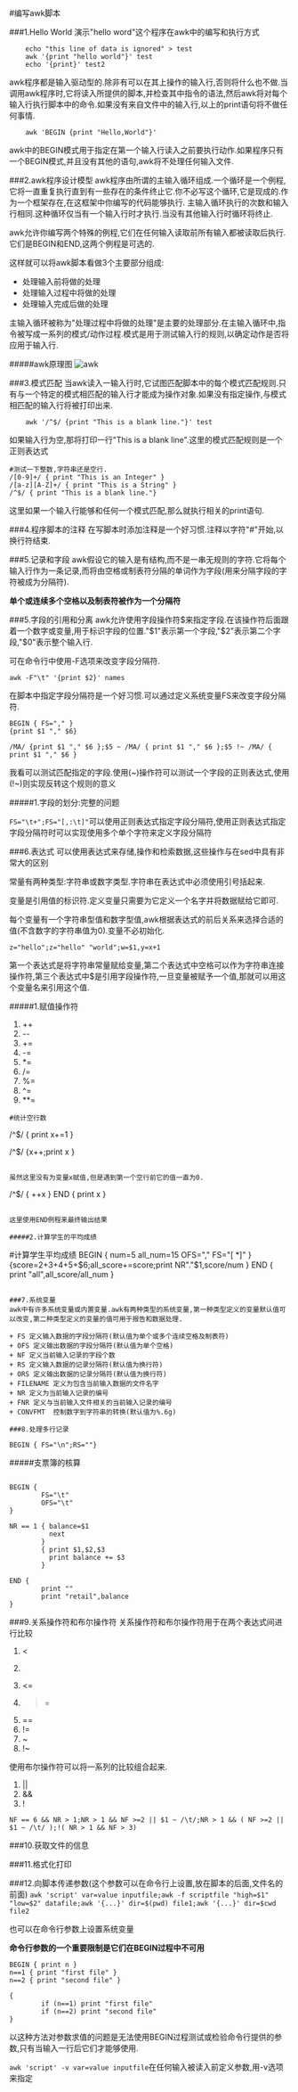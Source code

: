 #编写awk脚本

###1.Hello World
演示"hello word"这个程序在awk中的编写和执行方式

```
	echo "this line of data is ignored" > test
	awk '{print "hello world"}' test
	echo '{print}' test2
```

awk程序都是输入驱动型的.除非有可以在其上操作的输入行,否则将什么也不做.当调用awk程序时,它将读入所提供的脚本,并检查其中指令的语法,然后awk将对每个输入行执行脚本中的命令.如果没有来自文件中的输入行,以上的print语句将不做任何事情.

```
	awk 'BEGIN {print "Hello,World"}'
```

awk中的BEGIN模式用于指定在第一个输入行读入之前要执行动作.如果程序只有一个BEGIN模式,并且没有其他的语句,awk将不处理任何输入文件.

###2.awk程序设计模型
awk程序由所谓的主输入循环组成.一个循环是一个例程,它将一直重复执行直到有一些存在的条件终止它.你不必写这个循环,它是现成的.作为一个框架存在,在这框架中你编写的代码能够执行.
主输入循环执行的次数和输入行相同.这种循环仅当有一个输入行时才执行.当没有其他输入行时循环将终止.

awk允许你编写两个特殊的例程,它们在任何输入读取前所有输入都被读取后执行.它们是BEGIN和END,这两个例程是可选的.

这样就可以将awk脚本看做3个主要部分组成:
+ 处理输入前将做的处理
+ 处理输入过程中将做的处理
+ 处理输入完成后做的处理

主输入循环被称为"处理过程中将做的处理"是主要的处理部分.在主输入循环中,指令被写成一系列的模式/动作过程.模式是用于测试输入行的规则,以确定动作是否将应用于输入行.

#####awk原理图
![awk](https://github.com/dongjiaqiang/learning_linux_shell_scripts_notes/blob/master/pictures/awk_liucheng.png)

###3.模式匹配
当awk读入一输入行时,它试图匹配脚本中的每个模式匹配规则.只有与一个特定的模式相匹配的输入行才能成为操作对象.如果没有指定操作,与模式相匹配的输入行将被打印出来.
```
	awk '/^$/ {print "This is a blank line."}' test
```

如果输入行为空,那将打印一行"This is a blank line".这里的模式匹配规则是一个正则表达式
	
```
#测试一下整数,字符串还是空行.
/[0-9]+/ { print "This is an Integer" }
/[a-z][A-Z]+/ { print "This is a String" }
/^$/ { print "This is a blank line."}
```

这里如果一个输入行能够和任何一个模式匹配,那么就执行相关的print语句.

###4.程序脚本的注释
在写脚本时添加注释是一个好习惯.注释以字符"#"开始,以换行符结束.

###5.记录和字段
awk假设它的输入是有结构,而不是一串无规则的字符.它将每个输入行作为一条记录,而将由空格或制表符分隔的单词作为字段(用来分隔字段的字符被成为分隔符).

__单个或连续多个空格以及制表符被作为一个分隔符__

###5.字段的引用和分离
awk允许使用字段操作符$来指定字段.在该操作符后面跟着一个数字或变量,用于标识字段的位置."$1"表示第一个字段,"$2"表示第二个字段,"$0"表示整个输入行.

可在命令行中使用-F选项来改变字段分隔符.

`awk -F"\t" '{print $2}' names` 

在脚本中指定字段分隔符是一个好习惯.可以通过定义系统变量FS来改变字段分隔符.

```
BEGIN { FS="," }
{print $1 "," $6}
```

```
/MA/ {print $1 "," $6 };$5 ~ /MA/ { print $1 "," $6 };$5 !~ /MA/ { print $1 "," $6 }
```
我看可以测试匹配指定的字段.使用(~)操作符可以测试一个字段的正则表达式,使用(!~)则实现反转这个规则的意义

#####1.字段的划分:完整的问题

`FS="\t+";FS="[,:\t]"`可以使用正则表达式指定字段分隔符,使用正则表达式指定字段分隔符时可以实现使用多个单个字符来定义字段分隔符

###6.表达式
可以使用表达式来存储,操作和检索数据,这些操作与在sed中具有非常大的区别

常量有两种类型:字符串或数字类型.字符串在表达式中必须使用引号括起来.

变量是引用值的标识符.定义变量只需要为它定义一个名字并将数据赋给它即可.

每个变量有一个字符串型值和数字型值,awk根据表达式的前后关系来选择合适的值(不含数字的字符串值为0).变量不必初始化.

`z="hello";z="hello" "world";w=$1,y=x+1`

第一个表达式是将字符串常量赋给变量,第二个表达式中空格可以作为字符串连接操作符,第三个表达式中$是引用字段操作符,一旦变量被赋予一个值,那就可以用这个变量名来引用这个值.

#####1.赋值操作符
1. ++
2. --
3. +=
4. -=
5. *=
6. /=
7. %=
8. ^=
9. **=

```
#统计空行数
```
/^$/ {
	print x+=1
}

/^$/ {x++;print x }
```

虽然这里没有为变量x赋值,但是遇到第一个空行前它的值一直为0.

```
/^$/ { ++x }
END { print x }
```

这里使用END例程来最终输出结果

#####2.计算学生的平均成绩

```
#计算学生平均成绩
BEGIN {
        num=5
        all_num=15
	OFS=","
	FS="[ *]"
}
{score=$2+$3+$4+$5+$6;all_score+=score;print NR"."$1,score/num }
END {
        print "all",all_score/all_num
}
```

###7.系统变量
awk中有许多系统变量或内置变量.awk有两种类型的系统变量,第一种类型定义的变量默认值可以改变,第二种类型定义的变量的值可用于报告和数据处理.

+ FS 定义输入数据的字段分隔符(默认值为单个或多个连续空格及制表符)
+ OFS 定义输出数据的字段分隔符(默认值为单个空格)
+ NF 定义当前输入记录的字段个数
+ RS 定义输入数据的记录分隔符(默认值为换行符)
+ ORS 定义输出数据的记录分隔符(默认值为换行符)
+ FILENAME 定义为包含当前输入数据的文件名字
+ NR 定义为当前输入记录的编号
+ FNR 定义与当前输入文件相关的当前输入记录的编号
+ CONVFMT  控制数字到字符串的转换(默认值为%.6g)

###8.处理多行记录
```
	BEGIN { FS="\n";RS=""}
	


#####支票簿的核算
```

BEGIN {
        FS="\t"
        OFS="\t"
}

NR == 1 { balance=$1
          next
        }
        { print $1,$2,$3
          print balance += $3
        }

END {
        print ""
        print "retail",balance
}

```

###9.关系操作符和布尔操作符
关系操作符和布尔操作符用于在两个表达式间进行比较

1. <
2. >
3. <=
4. >=
5. ==
6. !=
7. ~
8. !~

使用布尔操作符可以将一系列的比较组合起来.

1. ||
2. &&
3. !

`NF == 6 && NR > 1;NR > 1 && NF >=2 || $1 ~ /\t/;NR > 1 && ( NF >=2 || $1 ~ /\t/ );!( NR > 1 && NF > 3)`

###10.获取文件的信息

###11.格式化打印

###12.向脚本传递参数(这个参数可以在命令行上设置,放在脚本的后面,文件名的前面)
`awk 'script' var=value inputfile;awk -f scriptfile "high=$1" "low=$2" datafile;awk '{...}' dir=$(pwd) file1;awk '{...}' dir=$cwd file2`

也可以在命令行参数上设置系统变量

__命令行参数的一个重要限制是它们在BEGIN过程中不可用__

```
BEGIN { print n }
n==1 { print "first file" }
n==2 { print "second file" }

{
        if (n==1) print "first file"
        if (n==2) print "second file"
}
```
以这种方法对参数求值的问题是无法使用BEGIN过程测试或检验命令行提供的参数,只有当输入一行后它们才能够使用.

`awk 'script' -v var=value inputfile`在任何输入被读入前定义参数,用-v选项来指定

